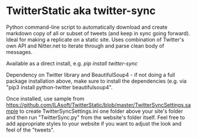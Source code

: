 # TwitterStatic aka twitter-sync
Python command-line script to automatically download and create markdown copy of all or subset of tweets (and keep in sync going forward). Ideal for making a replicate on a static site.
Uses combination of Twitter's own API and Nitter.net to iterate through and parse clean body of messages.

Available as a direct install, e.g. _pip install twitter-sync_

Dependency on Twitter library and BeautifulSoup4 - if not doing a full package installation above, make sure to install the dependencies (e.g. via "pip3 install python-twitter beautifulsoup4".

Once installed, use sample from https://github.com/ILAsoft/TwitterStatic/blob/master/TwitterSyncSettings.sample to create TwitterSyncSettings.ini one folder above your site's folder and then run "TwitterSync.py" from the website's folder itself. Feel free to add appropriate styles to your website if you want to adjust the look and feel of the "tweets".